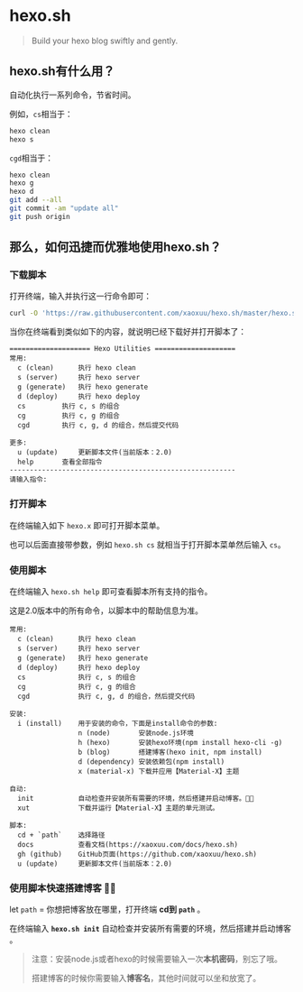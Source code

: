 # hexo.sh

> Build your hexo blog swiftly and gently.



## hexo.sh有什么用？

自动化执行一系列命令，节省时间。

例如，`cs`相当于：
```bash
hexo clean
hexo s
```

`cgd`相当于：
```bash
hexo clean
hexo g
hexo d
git add --all
git commit -am "update all"
git push origin
```



## 那么，如何迅捷而优雅地使用hexo.sh？

### 下载脚本

打开终端，输入并执行这一行命令即可：

```bash
curl -O 'https://raw.githubusercontent.com/xaoxuu/hexo.sh/master/hexo.sh' -# && chmod 777 hexo.sh && . hexo.sh -i
```

当你在终端看到类似如下的内容，就说明已经下载好并打开脚本了：

```
==================== Hexo Utilities ====================
常用:
  c (clean) 	 执行 hexo clean 
  s (server) 	 执行 hexo server 
  g (generate) 	 执行 hexo generate 
  d (deploy) 	 执行 hexo deploy 
  cs  		 执行 c, s 的组合 
  cg  		 执行 c, g 的组合 
  cgd  		 执行 c, g, d 的组合，然后提交代码 

更多: 
  u (update) 	 更新脚本文件(当前版本：2.0) 
  help 		 查看全部指令 
--------------------------------------------------------
请输入指令: 
```



### 打开脚本

在终端输入如下 `hexo.x` 即可打开脚本菜单。

也可以后面直接带参数，例如 `hexo.sh cs` 就相当于打开脚本菜单然后输入 `cs`。



### 使用脚本

在终端输入 `hexo.sh help` 即可查看脚本所有支持的指令。

这是2.0版本中的所有命令，以脚本中的帮助信息为准。

```
常用:
  c (clean) 	 执行 hexo clean 
  s (server) 	 执行 hexo server 
  g (generate) 	 执行 hexo generate 
  d (deploy) 	 执行 hexo deploy 
  cs  		     执行 c, s 的组合 
  cg  		     执行 c, g 的组合 
  cgd  	    	 执行 c, g, d 的组合，然后提交代码 

安装:
  i (install) 	 用于安装的命令，下面是install命令的参数: 
  		         n (node)       安装node.js环境 
  		         h (hexo)       安装hexo环境(npm install hexo-cli -g) 
  		         b (blog)       搭建博客(hexo init, npm install) 
  		         d (dependency) 安装依赖包(npm install) 
  		         x (material-x) 下载并应用【Material-X】主题 

自动:
  init 		     自动检查并安装所有需要的环境，然后搭建并启动博客。👍🏼 
  xut 		     下载并运行【Material-X】主题的单元测试。 

脚本:
  cd + `path` 	 选择路径 
  docs  	     查看文档(https://xaoxuu.com/docs/hexo.sh) 
  gh (github) 	 GitHub页面(https://github.com/xaoxuu/hexo.sh) 
  u (update) 	 更新脚本文件(当前版本：2.0) 
```



### 使用脚本快速搭建博客 👍🏼 

let `path` = 你想把博客放在哪里，打开终端 **cd到 `path`** 。

在终端输入 **`hexo.sh init`** 自动检查并安装所有需要的环境，然后搭建并启动博客 。

> 注意：安装node.js或者hexo的时候需要输入一次**本机密码**，别忘了哦。
>
> 搭建博客的时候你需要输入**博客名**，其他时间就可以坐和放宽了。


